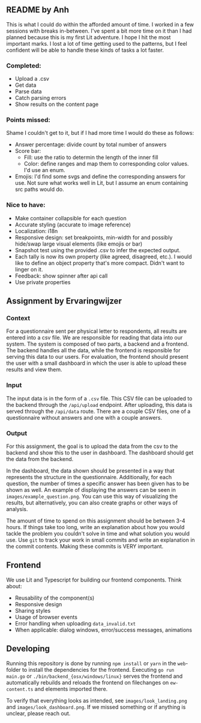 ## README by Anh

This is what I could do within the afforded amount of time. I worked in a few sessions with breaks in-between. I've spent a bit more time on it than I had planned because this is my first Lit adventure. I hope I hit the most important marks.
I lost a lot of time getting used to the patterns, but I feel confident will be able to handle these kinds of tasks a lot faster.

### Completed:

- Upload a .csv
- Get data
- Parse data
- Catch parsing errors
- Show results on the content page

### Points missed:

Shame I couldn't get to it, but if I had more time I would do these as follows:

- Answer percentage: divide count by total number of answers
- Score bar:
  - Fill: use the ratio to determin the length of the inner fill
  - Color: define ranges and map them to corresponding color values. I'd use an enum.
- Emojis: I'd find some svgs and define the corresponding answers for use. Not sure what works well in Lit, but I assume an enum containing src paths would do.

### Nice to have:

- Make container collapsible for each question
- Accurate styling (accurate to image reference)
- Localization: i18n
- Responsive design: set breakpoints, min-width for <ew-collapsible> and possibly hide/swap large visual elements (like emojis or bar)
- Snapshot test using the provided .csv to infer the expected output.
- Each tally is now its own property (like agreed, disagreed, etc.). I would like to define an object property that's more compact. Didn't want to linger on it.
- Feedback: show spinner after api call
- Use private properties

## Assignment by Ervaringwijzer

### Context

For a questionnaire sent per physical letter to respondents, all results are entered into a csv file. We are responsible for reading that data into our system. The system is composed of two parts, a backend and a frontend. The backend handles all the data, while the frontend is responsible for serving this data to our users. For evaluation, the frontend should present the user with a small dashboard in which the user is able to upload these results and view them.

### Input

The input data is in the form of a `.csv` file. This CSV file can be uploaded to the backend through the `/api/upload` endpoint. After uploading, this data is served through the `/api/data` route. There are a couple CSV files, one of a questionnaire without answers and one with a couple answers.

### Output

For this assignment, the goal is to upload the data from the csv to the backend and show this to the user in dashboard. The dashboard should get the data from the backend.

In the dashboard, the data shown should be presented in a way that represents the structure in the questionnaire. Additionally, for each question, the number of times a specific answer has been given has to be shown as well. An example of displaying the answers can be seen in `images/example_question.png`. You can use this way of visualizing the results, but alternatively, you can also create graphs or other ways of analysis.

The amount of time to spend on this assignment should be between 3-4 hours. If things take too long, write an explanation about how you would tackle the problem you couldn't solve in time and what solution you would use. Use `git` to track your work in small commits and write an explanation in the commit contents. Making these commits is VERY important.

## Frontend

We use Lit and Typescript for building our frontend components. Think about:

- Reusability of the component(s)
- Responsive design
- Sharing styles
- Usage of browser events
- Error handling when uploading `data_invalid.txt`
- When applicable: dialog windows, error/success messages, animations

## Developing

Running this repository is done by running `npm install` or `yarn` in the `web`-folder to install the dependencies for the frontend. Executing `go run main.go` or `./bin/backend_{osx/windows/linux}` serves the frontend and automatically rebuilds and reloads the frontend on filechanges on `ew-content.ts` and elements imported there.

To verify that everything looks as intended, see `images/look_landing.png` and `images/look_dashboard.png`. If we missed something or if anything is unclear, please reach out.

